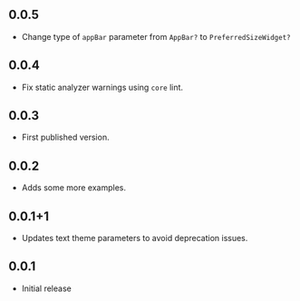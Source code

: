 ## 0.0.5

* Change type of `appBar` parameter from `AppBar?` to `PreferredSizeWidget?`

## 0.0.4

* Fix static analyzer warnings using `core` lint.

## 0.0.3

* First published version.

## 0.0.2

* Adds some more examples.

## 0.0.1+1

* Updates text theme parameters to avoid deprecation issues.

## 0.0.1

* Initial release
